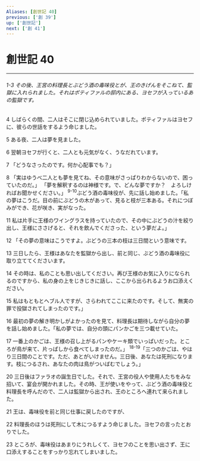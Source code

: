 ```yaml
---
Aliases: [創世記 40]
previous: ['創 39']
up: ['創世記']
next: ['創 41']
---
```

# 創世記 40

***
###### 1-3 その後、王宮の料理長とぶどう酒の毒味役とが、王のきげんをそこねて、監獄に入れられました。それはポティファルの邸内にある、ヨセフが入っているあの監獄です。 



4 
しばらくの間、二人はそこに閉じ込められていました。ポティファルはヨセフに、彼らの世話をするよう命じました。 



5 
ある夜、二人は夢を見ました。 



6 
翌朝ヨセフが行くと、二人とも元気がなく、うなだれています。 



7 
「どうなさったのです。何か心配事でも？」 



8 
「実はゆうべ二人とも夢を見てね、その意味がさっぱりわからないので、困っていたのだ。」 「夢を解釈するのは神様です。で、どんな夢ですか？　よろしければお聞かせください。」 <sup class="versenum">9-10</sup>ぶどう酒の毒味役が、先に話し始めました。「私の夢はこうだ。目の前にぶどうの木があって、見ると枝が三本ある。それにつぼみができ、花が咲き、実がなった。 



11 
私は片手に王様のワイングラスを持っていたので、その中にぶどうの汁を絞り出し、王様にささげると、それを飲んでくださった、という夢だよ。」 



12 
「その夢の意味はこうですよ。ぶどうの三本の枝は三日間という意味です。 



13 
三日したら、王様はあなたを監獄から出し、前と同じ、ぶどう酒の毒味役に取り立ててくださいます。 



14 
その時は、私のことも思い出してください。再び王様のお気に入りになられるのですから、私の身の上をじきじきに話し、ここから出られるようお口添えください。 



15 
私はもともとヘブル人ですが、さらわれてここに来たのです。そして、無実の罪で投獄されてしまったのです。」 



16 
最初の夢の解き明かしがよかったのを見て、料理長は期待しながら自分の夢を話し始めました。「私の夢では、自分の頭にパンかごを三つ載せていた。 



17 
一番上のかごは、王様の召し上がるパンやケーキ類でいっぱいだった。ところが鳥が来て、片っぱしから食べてしまったのだ。」 <sup class="versenum">18-19</sup>「三つのかごは、やはり三日間のことです。ただ、あとがいけません。三日後、あなたは死刑になります。枝につるされ、あなたの肉は鳥がついばむでしょう。」 



20 
三日後はファラオの誕生日でした。それで、王宮の役人や使用人たちをみな招いて、宴会が開かれました。その時、王が使いをやって、ぶどう酒の毒味役と料理長を呼んだので、二人は監獄から出され、王のところへ連れて来られました。 



21 
王は、毒味役を前と同じ仕事に戻したのですが、 



22 
料理長のほうは死刑にして木につるすよう命じました。ヨセフの言ったとおりでした。 



23 
ところが、毒味役はあまりにうれしくて、ヨセフのことを思い出さず、王に口添えすることをすっかり忘れてしまいました。
